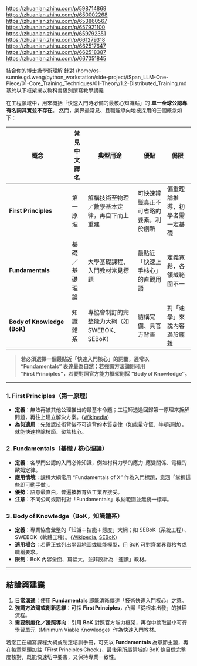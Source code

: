 https://zhuanlan.zhihu.com/p/598714869
https://zhuanlan.zhihu.com/p/650002268
https://zhuanlan.zhihu.com/p/653860567
https://zhuanlan.zhihu.com/p/657921100
https://zhuanlan.zhihu.com/p/659792351
https://zhuanlan.zhihu.com/p/661279318
https://zhuanlan.zhihu.com/p/662517647
https://zhuanlan.zhihu.com/p/662518387
https://zhuanlan.zhihu.com/p/667051845


結合你的博士級學術理解
針對 /home/os-sunnie.gd.weng/python_workstation/side-project/iSpan_LLM-One-Piece/01-Core_Training_Techniques/01-Theory/1.2-Distributed_Training.md
基於以下框架撰以教科書級別撰寫教學講義


在工程領域中，用來概括「快速入門時必備的最核心知識點」的 **單一全球公認專有名詞其實並不存在**。
然而，業界最常見、且職能導向地被採用的三個概念如下：

| 概念                          | 常見中文譯名  | 典型用途                         | 優點                  | 侷限              |
| --------------------------- | ------- | ---------------------------- | ------------------- | --------------- |
| **First Principles**        | 第一原理    | 解構技術至物理／數學基本定律，再自下而上重建       | 可快速辨識真正不可省略的要素，利於創新 | 偏重理論推導，初學者需一定基礎 |
| **Fundamentals**            | 基礎／基礎理論 | 大學基礎課程、入門教材常見標題              | 最貼近「快速上手核心」的直觀用語    | 定義寬鬆，各領域範圍不一    |
| **Body of Knowledge (BoK)** | 知識體系    | 專協會制訂的完整能力大綱（如 SWEBOK、SEBoK） | 結構完備、具官方背書          | 對「速學」來說內容過於龐雜   |

> **若必須選擇一個最貼近「快速入門核心」的詞彙，通常以 “Fundamentals” 表達最為自然；若強調方法論則可用 “First Principles”，若要對照官方能力框架則採 “Body of Knowledge”。**

---

### 1. First Principles（第一原理）

* **定義**：無法再被其他公理推出的最基本命題；工程師透過回歸第一原理來拆解問題，再往上建立解決方案。([Wikipedia][1])
* **為何適用**：先確認技術背後不可違背的本質定律（如能量守恆、牛頓運動），就能快速排除枝節、聚焦核心。

### 2. Fundamentals（基礎 / 核心理論）

* **定義**：各學門公認的入門必修知識，例如材料力學的應力–應變關係、電機的歐姆定律。
* **應用情境**：課程大綱常用 “Fundamentals of X” 作為入門標題，意涵「掌握這些即可動手做」。
* **優勢**：語意最直白，普遍被教育與工業界接受。
* **注意**：不同公司或期刊對「Fundamentals」收納範圍並無統一標準。

### 3. Body of Knowledge（BoK，知識體系）

* **定義**：專業協會彙整的「知識＋技能＋態度」大綱；如 SEBoK（系統工程）、SWEBOK（軟體工程）。([Wikipedia][2], [SEBoK][3])
* **適用場合**：若需正式列出學習地圖或職能模型，用 BoK 可對齊業界資格考或職稱要求。
* **限制**：BoK 內容全面、篇幅大，並非設計為「速讀」教材。

---

## 結論與建議

1. **日常溝通**：使用 **Fundamentals** 即能清晰傳達「技術快速入門核心」之意。
2. **強調方法論或創新思維**：可採 **First Principles**，凸顯「從根本出發」的推理流程。
3. **需要制度化／證照導向**：引用 **BoK** 對照官方能力框架，再從中摘取最小可行學習單元（Minimum Viable Knowledge）作為快速入門教材。

若您正在編寫課程大綱或制定培訓手冊，可先以 **Fundamentals** 為章節主題，再在每章開頭加註「First Principles Check」，最後用所屬領域的 BoK 條目做完整度核對，既能快速切中要害，又保持專業一致性。

[1]: https://en.wikipedia.org/wiki/First_principle?utm_source=chatgpt.com "First principle - Wikipedia"
[2]: https://en.wikipedia.org/wiki/Software_Engineering_Body_of_Knowledge?utm_source=chatgpt.com "Software Engineering Body of Knowledge - Wikipedia"
[3]: https://sebokwiki.org/?utm_source=chatgpt.com "Systems Engineering Body of Knowledge (SEBoK) Wiki"